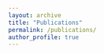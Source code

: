 ```yaml
---
layout: archive
title: "Publications"
permalink: /publications/
author_profile: true
---
```


<script src="https://bibbase.org/show?bib=https%3A%2F%2Fwww.asc.ohio-state.edu%2Fmahler.38%2FMyCites.bib&jsonp=1&theme=simple&authorFirst=1">

